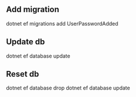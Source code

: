 ## Add migration
dotnet ef migrations add UserPasswordAdded

## Update db
dotnet ef database update

## Reset db
dotnet ef database drop
dotnet ef database update
